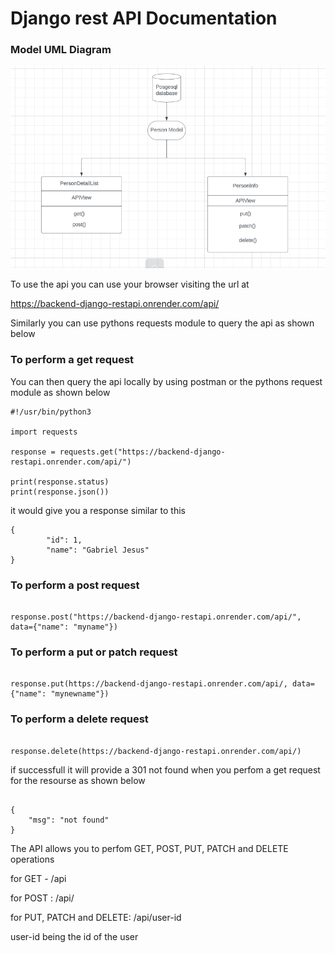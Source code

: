 # Django rest API Documentation

### Model UML Diagram

![UML DIAGRAM](https://github.com/BasilNjoga/zuri-backend/blob/main/restapi-crud-operations/django-rest-uml.png 'Model and Classes UML')

To use the api you can use your browser visiting the url at

https://backend-django-restapi.onrender.com/api/

Similarly you can use pythons requests module to query the api as shown below

### To perform a get request

You can then query the api locally by using postman or the pythons request module as shown below

```
#!/usr/bin/python3

import requests

response = requests.get("https://backend-django-restapi.onrender.com/api/")

print(response.status)
print(response.json())

```
it would give you a response similar to this

```
{
        "id": 1,
        "name": "Gabriel Jesus"
}

```

### To perform a post request

```

response.post("https://backend-django-restapi.onrender.com/api/", data={"name": "myname"})

```

### To perform a put or patch request

```

response.put(https://backend-django-restapi.onrender.com/api/, data={"name": "mynewname"})

```

### To perform a delete request

```

response.delete(https://backend-django-restapi.onrender.com/api/)

```

if successfull it will provide a 301 not found when you perfom a get request for the resourse as shown below

```

{
    "msg": "not found"
}
```

The API allows you to perfom GET, POST, PUT, PATCH and DELETE operations

for GET - /api

for POST : /api/

for PUT, PATCH and DELETE: /api/user-id

user-id being the id of the user







